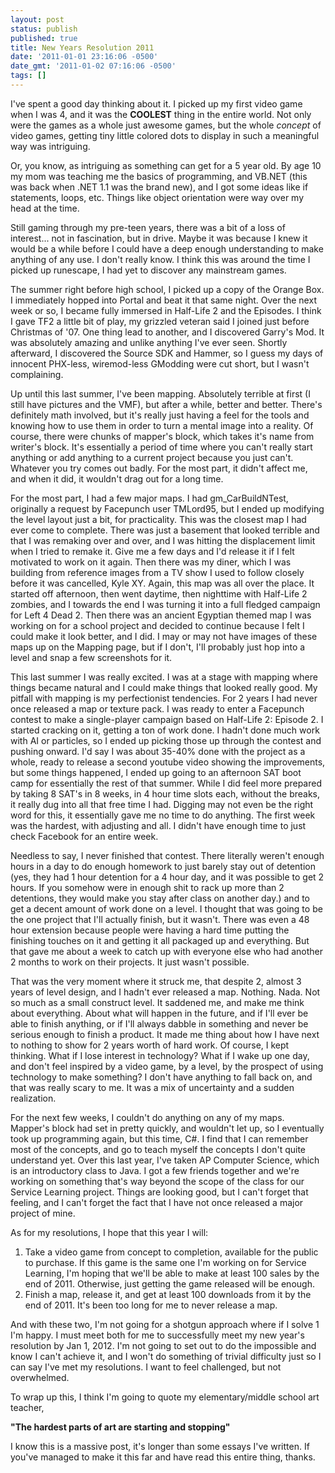 ```yaml
---
layout: post
status: publish
published: true
title: New Years Resolution 2011
date: '2011-01-01 23:16:06 -0500'
date_gmt: '2011-01-02 07:16:06 -0500'
tags: []
---
```


I've spent a good day thinking about it. I picked up my first video game when
I was 4, and it was the **COOLEST** thing in the entire world. Not only were
the games as a whole just awesome games, but the whole *concept* of video
games, getting tiny little colored dots to display in such a meaningful way
was intriguing.

Or, you know, as intriguing as something can get for a 5 year old. By age 10
my mom was teaching me the basics of programming, and VB.NET (this was back
when .NET 1.1 was the brand new), and I got some ideas like if statements,
loops, etc. Things like object orientation were way over my head at the time.

Still gaming through my pre-teen years, there was a bit of a loss of
interest... not in fascination, but in drive. Maybe it was because I knew it
would be a while before I could have a deep enough understanding to make
anything of any use. I don't really know. I think this was around the time I
picked up runescape, I had yet to discover any mainstream games.

The summer right before high school, I picked up a copy of the Orange Box. I
immediately hopped into Portal and beat it that same night. Over the next week
or so, I became fully immersed in Half-Life 2 and the Episodes. I think I gave
TF2 a little bit of play, my grizzled veteran said I joined just before
Christmas of '07. One thing lead to another, and I discovered Garry's Mod. It
was absolutely amazing and unlike anything I've ever seen. Shortly afterward,
I discovered the Source SDK and Hammer, so I guess my days of innocent
PHX-less, wiremod-less GModding were cut short, but I wasn't complaining.

Up until this last summer, I've been mapping. Absolutely terrible at first (I
still have pictures and the VMF), but after a while, better and better.
There's definitely math involved, but it's really just having a feel for the
tools and knowing how to use them in order to turn a mental image into a
reality. Of course, there were chunks of mapper's block, which takes it's name
from writer's block. It's essentially a period of time where you can't really
start anything or add anything to a current project because you just can't.
Whatever you try comes out badly. For the most part, it didn't affect me, and
when it did, it wouldn't drag out for a long time.

For the most part, I had a few major maps. I had gm_CarBuildNTest, originally
a request by Facepunch user TMLord95, but I ended up modifying the level
layout just a bit, for practicality. This was the closest map I had ever come
to complete. There was just a basement that looked terrible and that I was
remaking over and over, and I was hitting the displacement limit when I tried
to remake it. Give me a few days and I'd release it if I felt motivated to
work on it again. Then there was my diner, which I was building from reference
images from a TV show I used to follow closely before it was cancelled,
Kyle XY. Again, this map was all over the place. It started off afternoon,
then went daytime, then nighttime with Half-Life 2 zombies, and I towards the
end I was turning it into a full fledged campaign for Left 4 Dead 2. Then
there was an ancient Egyptian themed map I was working on for a school project
and decided to continue because I felt I could make it look better, and I did.
I may or may not have images of these maps up on the Mapping page, but if I
don't, I'll probably just hop into a level and snap a few screenshots for it.

This last summer I was really excited. I was at a stage with mapping where
things became natural and I could make things that looked really good. My
pitfall with mapping is my perfectionist tendencies. For 2 years I had never
once released a map or texture pack. I was ready to enter a Facepunch contest
to make a single-player campaign based on Half-Life 2: Episode 2. I started
cracking on it, getting a ton of work done. I hadn't done much work with AI or
particles, so I ended up picking those up through the contest and pushing
onward. I'd say I was about 35-40% done with the project as a whole, ready to
release a second youtube video showing the improvements, but some things
happened, I ended up going to an afternoon SAT boot camp for essentially the
rest of that summer. While I did feel more prepared by taking 8 SAT's in 8
weeks, in 4 hour time slots each, without the breaks, it really dug into all
that free time I had. Digging may not even be the right word for this, it
essentially gave me no time to do anything. The first week was the hardest,
with adjusting and all. I didn't have enough time to just check Facebook for
an entire week.

Needless to say, I never finished that contest. There literally weren't enough
hours in a day to do enough homework to just barely stay out of detention
(yes, they had 1 hour detention for a 4 hour day, and it was possible to get 2
hours. If you somehow were in enough shit to rack up more than 2 detentions,
they would make you stay after class on another day.) and to get a decent
amount of work done on a level. I thought that was going to be the one project
that I'll actually finish, but it wasn't. There was even a 48 hour extension
because people were having a hard time putting the finishing touches on it and
getting it all packaged up and everything. But that gave me about a week to
catch up with everyone else who had another 2 months to work on their
projects. It just wasn't possible.

That was the very moment where it struck me, that despite 2, almost 3 years of
level design, and I hadn't ever released a map. Nothing. Nada. Not so much as
a small construct level. It saddened me, and make me think about everything.
About what will happen in the future, and if I'll ever be able to finish
anything, or if I'll always dabble in something and never be serious enough to
finish a product. It made me thing about how I have next to nothing to show
for 2 years worth of hard work. Of course, I kept thinking. What if I lose
interest in technology? What if I wake up one day, and don't feel inspired by
a video game, by a level, by the prospect of using technology to make
something? I don't have anything to fall back on, and that was really scary to
me. It was a mix of uncertainty and a sudden realization.

For the next few weeks, I couldn't do anything on any of my maps. Mapper's
block had set in pretty quickly, and wouldn't let up, so I eventually took up
programming again, but this time, C#. I find that I can remember most of the
concepts, and go to teach myself the concepts I don't quite understand yet.
Over this last year, I've taken AP Computer Science, which is an introductory
class to Java. I got a few friends together and we're working on something
that's way beyond the scope of the class for our Service Learning project.
Things are looking good, but I can't forget that feeling, and I can't forget
the fact that I have not once released a major project of mine.

As for my resolutions, I hope that this year I will:

 1. Take a video game from concept to completion, available for the public to
    purchase. If this game is the same one I'm working on for Service
    Learning, I'm hoping that we'll be able to make at least 100 sales by the
    end of 2011. Otherwise, just getting the game released will be enough.
 2. Finish a map, release it, and get at least 100 downloads from it by the
    end of 2011. It's been too long for me to never release a map.

And with these two, I'm not going for a shotgun approach where if I solve 1
I'm happy. I must meet both for me to successfully meet my new year's
resolution by Jan 1, 2012. I'm not going to set out to do the impossible and
know I can't achieve it, and I won't do something of trivial difficulty just
so I can say I've met my resolutions. I want to feel challenged, but not
overwhelmed.

To wrap up this, I think I'm going to quote my elementary/middle school art
teacher,

**"The hardest parts of art are starting and stopping"**

I know this is a massive post, it's longer than some essays I've written. If
you've managed to make it this far and have read this entire thing, thanks.
